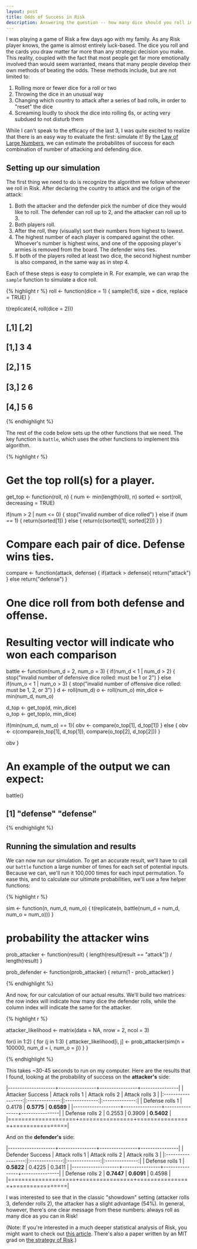```yaml
---
layout: post
title: Odds of Success in Risk
description: Answering the question -- how many dice should you roll in Risk?
---
```


I was playing a game of Risk a few days ago with my family. As any Risk
player knows, the game is almost entirely luck-based. The dice you roll
and the cards you draw matter far more than any strategic decision you
make. This reality, coupled with the fact that most people get far more
emotionally involved than would seem warranted, means that many people
develop their own methods of beating the odds. These methods include,
but are not limited to:

1.  Rolling more or fewer dice for a roll or two
2.  Throwing the dice in an unusual way
3.  Changing which country to attack after a series of bad rolls, in
    order to "reset" the dice
4.  Screaming loudly to shock the dice into rolling 6s, or acting very
    subdued to not disturb them

While I can't speak to the efficacy of the last 3, I was quite excited
to realize that there is an easy way to evaluate the first: simulate it!
By the [Law of Large
Numbers](https://en.wikipedia.org/wiki/Law_of_large_numbers), we can
estimate the probabilites of success for each combination of number of
attacking and defending dice.

## Setting up our simulation

The first thing we need to do is recognize the algorithm we follow
whenever we roll in Risk. After declaring the country to attack and the
origin of the attack:

1.  Both the attacker and the defender pick the number of dice they
    would like to roll. The defender can roll up to 2, and the attacker
    can roll up to 3.
2.  Both players roll.
3.  After the roll, they (visually) sort their numbers from highest
    to lowest.
4.  The highest number of each player is compared against the other.
    Whoever's number is highest wins, and one of the opposing player's
    armies is removed from the board. The defender wins ties.
5.  If both of the players rolled at least two dice, the second highest
    number is also compared, in the same way as in step 4.

Each of these steps is easy to complete in R. For example, we can wrap
the `sample` function to simulate a dice roll.

{% highlight r %}
roll <- function(dice = 1) {
  sample(1:6, size = dice, replace = TRUE)
}

t(replicate(4, roll(dice = 2)))
##      [,1] [,2]
## [1,]    3    4
## [2,]    1    5
## [3,]    2    6
## [4,]    5    6
{% endhighlight %}

The rest of the code below sets up the other functions that we need. The
key function is `battle`, which uses the other functions to implement
this algorithm.

{% highlight r %}
# Get the top roll(s) for a player.
get_top <- function(roll, n) {
  num <- min(length(roll), n)
  sorted <- sort(roll, decreasing = TRUE)
  
  if(num > 2 | num <= 0) {
    stop("invalid number of dice rolled")
  }
  else if (num == 1) {
    return(sorted[1])
  }
  else {
    return(c(sorted[1], sorted[2]))
  }
}

# Compare each pair of dice. Defense wins ties.
compare <- function(attack, defense) {
  if(attack > defense){
    return("attack")
  }
  else return("defense")
}

# One dice roll from both defense and offense. 
# Resulting vector will indicate who won each comparison
battle <- function(num_d = 2, num_o = 3) {
  if(num_d < 1 | num_d > 2) {
    stop("invalid number of defensive dice rolled: must be 1 or 2")
  }
  else if(num_o < 1 | num_o > 3) {
    stop("invalid number of offensive dice rolled: must be 1, 2, or 3")
  }
  d <- roll(num_d)
  o <- roll(num_o)
  min_dice <- min(num_d, num_o)
  
  d_top <- get_top(d, min_dice)  
  o_top <- get_top(o, min_dice)
  
  if(min(num_d, num_o) == 1){
    obv <- compare(o_top[1], d_top[1])
  }
  else {
    obv <- c(compare(o_top[1], d_top[1]), compare(o_top[2], d_top[2]))
  }
  
  obv
}

# An example of the output we can expect:
battle()

## [1] "defense" "defense"

{% endhighlight %}

## Running the simulation and results

We can now run our simulation. To get an accurate result, we'll have to
call our `battle` function a large number of times for each set of
potential inputs. Because we can, we'll run it 100,000 times for each
input permutation. To ease this, and to calculate our ultimate
probabilities, we'll use a few helper functions:

{% highlight r %}

sim <- function(n, num_d, num_o) {
  t(replicate(n, battle(num_d = num_d, num_o = num_o)))
}

# probability the attacker wins
prob_attacker <- function(result) {
  length(result[result == "attack"]) / length(result)
}

prob_defender <- function(prob_attacker) {
  return(1 - prob_attacker)
}

{% endhighlight %}

And now, for our calculation of our actual results. We'll build two
matrices: the row index will indicate how many dice the defender rolls,
while the column index will indicate the same for the attacker.
    
{% highlight r %}

attacker_likelihood <- matrix(data = NA, nrow = 2, ncol = 3)

for(i in 1:2) {
  for (j in 1:3) {
    attacker_likelihood[i, j] <- prob_attacker(sim(n = 100000, num_d = i, num_o = j))
  }
}

{% endhighlight %}

This takes ~30-45 seconds to run on my computer. Here are the results
that I found, looking at the probability of success on the
**attacker's** side:

|--------------------+----------------+----------------+----------------|
|  Attacker Success  | Attack rolls 1 | Attack rolls 2 | Attack rolls 3 | 
|:------------------:|:--------------:|:--------------:|:--------------:|
| Defense rolls 1    |      0.4178    |    **0.5775**  |    **0.6589**  |
|--------------------+----------------+----------------+----------------|
| Defense rolls 2    |      0.2553    |      0.3909    |    **0.5402**  |  
|====================+================+================+================|

And on the **defender's** side:

|--------------------+----------------+----------------+----------------|
|  Defender Success  | Attack rolls 1 | Attack rolls 2 | Attack rolls 3 | 
|:------------------:|:--------------:|:--------------:|:--------------:|
| Defense rolls 1    |    **0.5822**  |      0.4225    |      0.3411    |
|--------------------+----------------+----------------+----------------|
| Defense rolls 2    |    **0.7447**  |    **0.6091**  |      0.4598    |  
|====================+================+================+================|

I was interested to see that in the classic "showdown" setting (attacker
rolls 3, defender rolls 2), the attacker has a slight advantage (54%).
In general, however, there's one clear message from these numbers:
always roll as many dice as you can in Risk!

(Note: If you're interested in a much deeper statistical analysis of Risk, you might want
to check out [this article](http://www.datagenetics.com/blog/november22011/). There's also a paper written by an MIT grad on [the strategy of Risk](http://web.mit.edu/sp.268/www/risk.pdf).)
